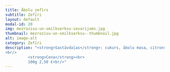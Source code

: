 ```yaml
---
title: Ābolu zefīrs
subtitle: Zefīri
layout: default
modal-id: 20
img: mezrozisu-un-smilkserksu-ievarijums.jpg
thumbnail: mezrozisu-un-smilkserksu--thumbnail.jpg
alt: image-alt
category: Zefīri
description: "<strong>Sastāvdaļas</strong>: cukurs, ābolu masa, citronskābe.<br/>
<br/>
          <strong>Cena</strong><br>
          100g 2,50 €<br/>"
---
```


